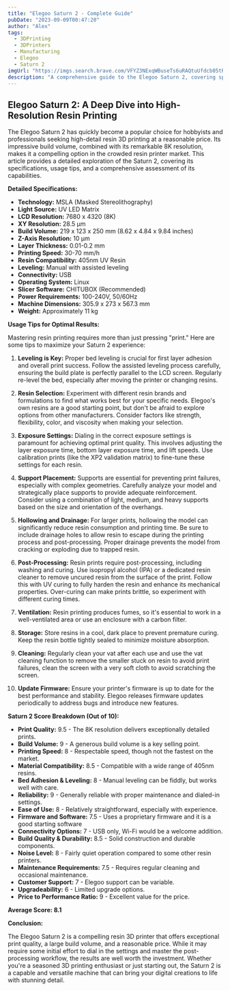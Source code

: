 ```yaml
---
title: "Elegoo Saturn 2 - Complete Guide"
pubDate: "2023-09-09T00:47:20"
author: "Alex"
tags:
  - 3DPrinting
  - 3DPrinters
  - Manufacturing
  - Elegoo
  - Saturn 2
imgUrl: "https://imgs.search.brave.com/VFYZ3NExqWBuseTs6uRAQtuUfdcb05tRNA96u5cTRpc/rs:fit:860:0:0:0/g:ce/aHR0cHM6Ly93d3cu/YWNlYWRkaXR5LmNv/bS9jZG4vc2hvcC9w/cm9kdWN0cy81Y2E5/M2MwNGZiZTg4Nzg5/MWUwNDM1NDQ1MmRk/MzI5Mi5qcGc_dj0x/NzA0NDQxOTY3Jndp/ZHRoPTE2MDA"
description: "A comprehensive guide to the Elegoo Saturn 2, covering specifications, usage tips, and comparisons with similar products."
---
```


## Elegoo Saturn 2: A Deep Dive into High-Resolution Resin Printing

The Elegoo Saturn 2 has quickly become a popular choice for hobbyists and professionals seeking high-detail resin 3D printing at a reasonable price. Its impressive build volume, combined with its remarkable 8K resolution, makes it a compelling option in the crowded resin printer market. This article provides a detailed exploration of the Saturn 2, covering its specifications, usage tips, and a comprehensive assessment of its capabilities.

**Detailed Specifications:**

*   **Technology:** MSLA (Masked Stereolithography)
*   **Light Source:** UV LED Matrix
*   **LCD Resolution:** 7680 x 4320 (8K)
*   **XY Resolution:** 28.5 μm
*   **Build Volume:** 219 x 123 x 250 mm (8.62 x 4.84 x 9.84 inches)
*   **Z-Axis Resolution:** 10 μm
*   **Layer Thickness:** 0.01-0.2 mm
*   **Printing Speed:** 30-70 mm/h
*   **Resin Compatibility:** 405nm UV Resin
*   **Leveling:** Manual with assisted leveling
*   **Connectivity:** USB
*   **Operating System:** Linux
*   **Slicer Software:** CHITUBOX (Recommended)
*   **Power Requirements:** 100-240V, 50/60Hz
*   **Machine Dimensions:** 305.9 x 273 x 567.3 mm
*   **Weight:** Approximately 11 kg

**Usage Tips for Optimal Results:**

Mastering resin printing requires more than just pressing "print." Here are some tips to maximize your Saturn 2 experience:

1.  **Leveling is Key:** Proper bed leveling is crucial for first layer adhesion and overall print success. Follow the assisted leveling process carefully, ensuring the build plate is perfectly parallel to the LCD screen. Regularly re-level the bed, especially after moving the printer or changing resins.

2.  **Resin Selection:** Experiment with different resin brands and formulations to find what works best for your specific needs. Elegoo's own resins are a good starting point, but don't be afraid to explore options from other manufacturers. Consider factors like strength, flexibility, color, and viscosity when making your selection.

3.  **Exposure Settings:** Dialing in the correct exposure settings is paramount for achieving optimal print quality. This involves adjusting the layer exposure time, bottom layer exposure time, and lift speeds. Use calibration prints (like the XP2 validation matrix) to fine-tune these settings for each resin.

4.  **Support Placement:** Supports are essential for preventing print failures, especially with complex geometries. Carefully analyze your model and strategically place supports to provide adequate reinforcement. Consider using a combination of light, medium, and heavy supports based on the size and orientation of the overhangs.

5.  **Hollowing and Drainage:** For larger prints, hollowing the model can significantly reduce resin consumption and printing time. Be sure to include drainage holes to allow resin to escape during the printing process and post-processing. Proper drainage prevents the model from cracking or exploding due to trapped resin.

6.  **Post-Processing:** Resin prints require post-processing, including washing and curing. Use isopropyl alcohol (IPA) or a dedicated resin cleaner to remove uncured resin from the surface of the print. Follow this with UV curing to fully harden the resin and enhance its mechanical properties. Over-curing can make prints brittle, so experiment with different curing times.

7.  **Ventilation:** Resin printing produces fumes, so it's essential to work in a well-ventilated area or use an enclosure with a carbon filter.

8.  **Storage:** Store resins in a cool, dark place to prevent premature curing. Keep the resin bottle tightly sealed to minimize moisture absorption.

9. **Cleaning:** Regularly clean your vat after each use and use the vat cleaning function to remove the smaller stuck on resin to avoid print failures, clean the screen with a very soft cloth to avoid scratching the screen.

10. **Update Firmware:** Ensure your printer's firmware is up to date for the best performance and stability. Elegoo releases firmware updates periodically to address bugs and introduce new features.

**Saturn 2 Score Breakdown (Out of 10):**

*   **Print Quality:** 9.5 - The 8K resolution delivers exceptionally detailed prints.
*   **Build Volume:** 9 - A generous build volume is a key selling point.
*   **Printing Speed:** 8 - Respectable speed, though not the fastest on the market.
*   **Material Compatibility:** 8.5 - Compatible with a wide range of 405nm resins.
*   **Bed Adhesion & Leveling:** 8 - Manual leveling can be fiddly, but works well with care.
*   **Reliability:** 9 - Generally reliable with proper maintenance and dialed-in settings.
*   **Ease of Use:** 8 - Relatively straightforward, especially with experience.
*   **Firmware and Software:** 7.5 - Uses a proprietary firmware and it is a good starting software
*   **Connectivity Options:** 7 - USB only, Wi-Fi would be a welcome addition.
*   **Build Quality & Durability:** 8.5 - Solid construction and durable components.
*   **Noise Level:** 8 - Fairly quiet operation compared to some other resin printers.
*   **Maintenance Requirements:** 7.5 - Requires regular cleaning and occasional maintenance.
*   **Customer Support:** 7 - Elegoo support can be variable.
*   **Upgradeability:** 6 - Limited upgrade options.
*   **Price to Performance Ratio:** 9 - Excellent value for the price.

**Average Score: 8.1**

**Conclusion:**

The Elegoo Saturn 2 is a compelling resin 3D printer that offers exceptional print quality, a large build volume, and a reasonable price. While it may require some initial effort to dial in the settings and master the post-processing workflow, the results are well worth the investment. Whether you're a seasoned 3D printing enthusiast or just starting out, the Saturn 2 is a capable and versatile machine that can bring your digital creations to life with stunning detail.
